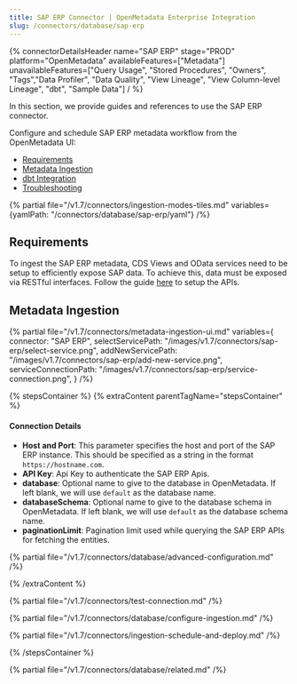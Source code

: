 ```yaml
---
title: SAP ERP Connector | OpenMetadata Enterprise Integration
slug: /connectors/database/sap-erp
---
```


{% connectorDetailsHeader
name="SAP ERP"
stage="PROD"
platform="OpenMetadata"
availableFeatures=["Metadata"]
unavailableFeatures=["Query Usage", "Stored Procedures", "Owners", "Tags","Data Profiler", "Data Quality", "View Lineage", "View Column-level Lineage", "dbt", "Sample Data"]
/ %}


In this section, we provide guides and references to use the SAP ERP connector.

Configure and schedule SAP ERP metadata workflow from the OpenMetadata UI:

- [Requirements](#requirements)
- [Metadata Ingestion](#metadata-ingestion)
- [dbt Integration](/connectors/ingestion/workflows/dbt)
- [Troubleshooting](/connectors/database/sap-erp/troubleshooting)

{% partial file="/v1.7/connectors/ingestion-modes-tiles.md" variables={yamlPath: "/connectors/database/sap-erp/yaml"} /%}

## Requirements

To ingest the SAP ERP metadata, CDS Views and OData services need to be setup to efficiently expose SAP data. To achieve this, data must be exposed via RESTful interfaces.
Follow the guide [here](/connectors/database/sap-erp/setup-sap-apis) to setup the APIs.

## Metadata Ingestion

{% partial 
  file="/v1.7/connectors/metadata-ingestion-ui.md" 
  variables={
    connector: "SAP ERP", 
    selectServicePath: "/images/v1.7/connectors/sap-erp/select-service.png",
    addNewServicePath: "/images/v1.7/connectors/sap-erp/add-new-service.png",
    serviceConnectionPath: "/images/v1.7/connectors/sap-erp/service-connection.png",
} 
/%}

{% stepsContainer %}
{% extraContent parentTagName="stepsContainer" %}

#### Connection Details

- **Host and Port**: This parameter specifies the host and port of the SAP ERP instance. This should be specified as a string in the format `https://hostname.com`.
- **API Key**: Api Key to authenticate the SAP ERP Apis.
- **database**: Optional name to give to the database in OpenMetadata. If left blank, we will use `default` as the database name.
- **databaseSchema**: Optional name to give to the database schema in OpenMetadata. If left blank, we will use `default` as the database schema name.
- **paginationLimit**: Pagination limit used while querying the SAP ERP APIs for fetching the entities.

{% partial file="/v1.7/connectors/database/advanced-configuration.md" /%}

{% /extraContent %}

{% partial file="/v1.7/connectors/test-connection.md" /%}

{% partial file="/v1.7/connectors/database/configure-ingestion.md" /%}

{% partial file="/v1.7/connectors/ingestion-schedule-and-deploy.md" /%}

{% /stepsContainer %}

{% partial file="/v1.7/connectors/database/related.md" /%}
